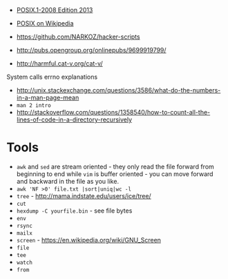 - [POSIX.1-2008 Edition 2013](http://pubs.opengroup.org/onlinepubs/9699919799/)
- [POSIX on Wikipedia](https://en.wikipedia.org/wiki/POSIX)

- https://github.com/NARKOZ/hacker-scripts
- http://pubs.opengroup.org/onlinepubs/9699919799/
- http://harmful.cat-v.org/cat-v/

System calls errno explanations
- http://unix.stackexchange.com/questions/3586/what-do-the-numbers-in-a-man-page-mean
- `man 2 intro`
- http://stackoverflow.com/questions/1358540/how-to-count-all-the-lines-of-code-in-a-directory-recursively

# Tools
- `awk` and `sed` are stream oriented - they only read the file forward from beginning to end while `vim` is buffer oriented - you can move forward and backward in the file as you like.
- `awk 'NF >0' file.txt |sort|uniq|wc -l`
- `tree` - http://mama.indstate.edu/users/ice/tree/
- `cut`
- `hexdump -C yourfile.bin` - see file bytes
- `env`
- `rsync`
- `mailx`
- `screen` - https://en.wikipedia.org/wiki/GNU_Screen
- `file`
- `tee`
- `watch`
- `from`


